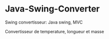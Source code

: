 # Java-Swing-Converter
Swing convertisseur: Java swing, MVC

Convertisseur de temperature, longueur et masse
